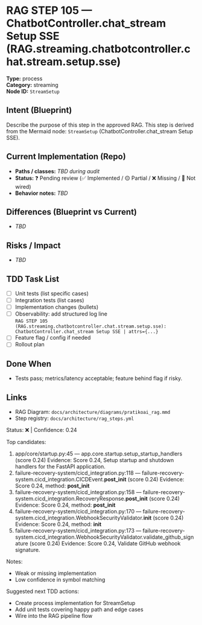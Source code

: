 # RAG STEP 105 — ChatbotController.chat_stream Setup SSE (RAG.streaming.chatbotcontroller.chat.stream.setup.sse)

**Type:** process  
**Category:** streaming  
**Node ID:** `StreamSetup`

## Intent (Blueprint)
Describe the purpose of this step in the approved RAG. This step is derived from the Mermaid node: `StreamSetup` (ChatbotController.chat_stream Setup SSE).

## Current Implementation (Repo)
- **Paths / classes:** _TBD during audit_
- **Status:** ❓ Pending review (✅ Implemented / 🟡 Partial / ❌ Missing / 🔌 Not wired)
- **Behavior notes:** _TBD_

## Differences (Blueprint vs Current)
- _TBD_

## Risks / Impact
- _TBD_

## TDD Task List
- [ ] Unit tests (list specific cases)
- [ ] Integration tests (list cases)
- [ ] Implementation changes (bullets)
- [ ] Observability: add structured log line  
  `RAG STEP 105 (RAG.streaming.chatbotcontroller.chat.stream.setup.sse): ChatbotController.chat_stream Setup SSE | attrs={...}`
- [ ] Feature flag / config if needed
- [ ] Rollout plan

## Done When
- Tests pass; metrics/latency acceptable; feature behind flag if risky.

## Links
- RAG Diagram: `docs/architecture/diagrams/pratikoai_rag.mmd`
- Step registry: `docs/architecture/rag_steps.yml`


<!-- AUTO-AUDIT:BEGIN -->
Status: ❌  |  Confidence: 0.24

Top candidates:
1) app/core/startup.py:45 — app.core.startup.setup_startup_handlers (score 0.24)
   Evidence: Score 0.24, Setup startup and shutdown handlers for the FastAPI application.
2) failure-recovery-system/cicd_integration.py:118 — failure-recovery-system.cicd_integration.CICDEvent.__post_init__ (score 0.24)
   Evidence: Score 0.24, method: __post_init__
3) failure-recovery-system/cicd_integration.py:158 — failure-recovery-system.cicd_integration.RecoveryResponse.__post_init__ (score 0.24)
   Evidence: Score 0.24, method: __post_init__
4) failure-recovery-system/cicd_integration.py:170 — failure-recovery-system.cicd_integration.WebhookSecurityValidator.__init__ (score 0.24)
   Evidence: Score 0.24, method: __init__
5) failure-recovery-system/cicd_integration.py:173 — failure-recovery-system.cicd_integration.WebhookSecurityValidator.validate_github_signature (score 0.24)
   Evidence: Score 0.24, Validate GitHub webhook signature.

Notes:
- Weak or missing implementation
- Low confidence in symbol matching

Suggested next TDD actions:
- Create process implementation for StreamSetup
- Add unit tests covering happy path and edge cases
- Wire into the RAG pipeline flow
<!-- AUTO-AUDIT:END -->